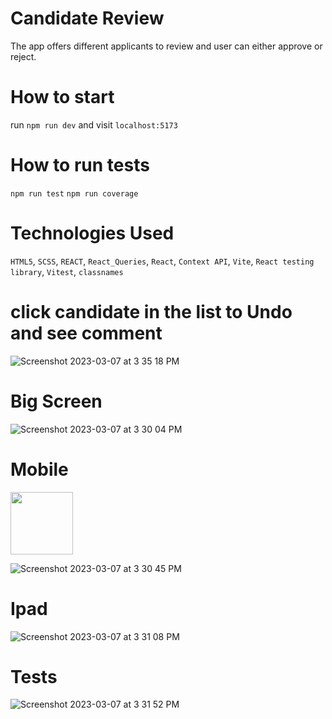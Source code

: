 # Candidate Review
The app offers different applicants to review and user can either approve or reject.

# How to start
run `npm run dev` and visit `localhost:5173`

# How to run tests
`npm run test`
`npm run coverage`

# Technologies Used
`HTML5`, `SCSS`, `REACT`, `React_Queries`, `React`, `Context API`, `Vite`, `React testing library`, `Vitest`, `classnames`
# click candidate in the list to Undo and see comment
![Screenshot 2023-03-07 at 3 35 18 PM](https://user-images.githubusercontent.com/4497388/223569372-8ad6c4d1-76f3-4191-81fc-1ff8b9f96087.jpg)

# Big Screen
![Screenshot 2023-03-07 at 3 30 04 PM](https://user-images.githubusercontent.com/4497388/223568419-ad87a725-9e2c-45e3-a4ef-25e07b4f1ee9.jpg)

# Mobile
<img src="[https://your-image-url.type](https://user-images.githubusercontent.com/4497388/223568559-8697e5fb-e8b6-4be0-b7e8-c3108a9c56fd.jpg)" width="100"/>

![Screenshot 2023-03-07 at 3 30 45 PM](https://user-images.githubusercontent.com/4497388/223568559-8697e5fb-e8b6-4be0-b7e8-c3108a9c56fd.jpg)

# Ipad
![Screenshot 2023-03-07 at 3 31 08 PM](https://user-images.githubusercontent.com/4497388/223568643-6d063540-2224-4926-9222-355d48621bed.jpg)

# Tests
![Screenshot 2023-03-07 at 3 31 52 PM](https://user-images.githubusercontent.com/4497388/223568769-f1520c6c-94ca-43a0-bbe7-1ba518c77ded.jpg)
